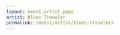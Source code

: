 ```yaml
---
layout: event_artist_page
artist: Blues Traveler
permalink: /event/artist/blues-traveler/
---
```



